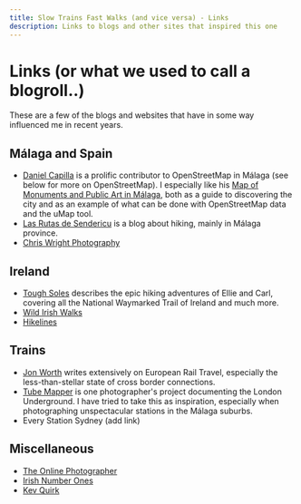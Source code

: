 ```yaml
---
title: Slow Trains Fast Walks (and vice versa) - Links
description: Links to blogs and other sites that inspired this one
---
```


# Links (or what we used to call a blogroll..)

These are a few of the blogs and websites that have in some way influenced me in recent years.

## Málaga and Spain
- [Daniel Capilla](https://dcapillae.wordpress.com/ "Daniel Capilla's Blog") is a prolific contributor to OpenStreetMap in Málaga (see below for more on OpenStreetMap). I especially like his [Map of Monuments and Public Art in Málaga](https://umap.openstreetmap.fr/es/map/monumentos-conmemorativos-y-arte-publico-de-malaga_855088 "Map of Monuments and Public Art in Málaga"), both as a guide to discovering the city and as an example of what can be done with OpenStreetMap data and the uMap tool.
- [Las Rutas de Sendericu](https://sendericu.blogspot.com/ "Las Rutas de Sendericu") is a blog about hiking, mainly in Málaga province.
- [Chris Wright Photography](https://chriswright.photography/)

## Ireland
- [Tough Soles](https://toughsoles.ie/ "Tough Soles") describes the epic hiking adventures of Ellie and Carl, covering all the National Waymarked Trail of Ireland and much more.
- [Wild Irish Walks](https://wildirishwalks.ie/)
- [Hikelines](https://www.hikelines.com/)

## Trains
- [Jon Worth](https://jonworth.eu/ "Jon Worth - independent railway commentator") writes extensively on European Rail Travel, especially the less-than-stellar state of cross border connections.
- [Tube Mapper](https://tubemapper.com/ "Tube Mapper - Photography around London Underground") is one photographer's project documenting the London Underground. I have tried to take this as inspiration, especially when photographing unspectacular stations in the Málaga suburbs.  
- Every Station Sydney (add link)

## Miscellaneous
- [The Online Photographer](https://theonlinephotographer.typepad.com/the_online_photographer/blog_index.html)
- [Irish Number Ones](https://irishnumberones.com/)
- [Kev Quirk](https://kevquirk.com/)